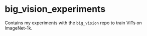 # big_vision_experiments
Contains my experiments with the `big_vision` repo to train ViTs on ImageNet-1k.
